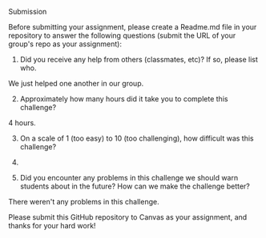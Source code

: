 Submission

Before submitting your assignment, please create a Readme.md file in your repository to answer the following questions (submit the URL of your group's repo as your assignment):

1. Did you receive any help from others (classmates, etc)? If so, please list who.

We just helped one another in our group.

2. Approximately how many hours did it take you to complete this challenge?

4 hours.

3. On a scale of 1 (too easy) to 10 (too challenging), how difficult was this challenge?

5.

4. Did you encounter any problems in this challenge we should warn students about in the future? How can we make the challenge better?

There weren't any problems in this challenge.

Please submit this GitHub repository to Canvas as your assignment, and thanks for your hard work!